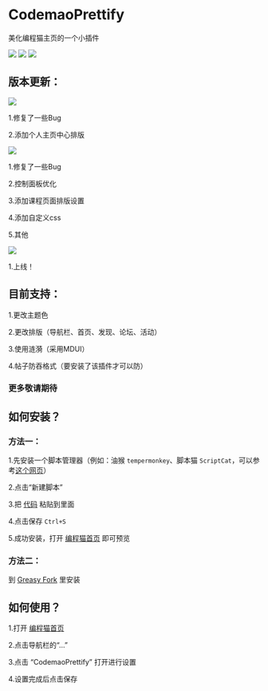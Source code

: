 # CodemaoPrettify
美化编程猫主页的一个小插件

<p>
 <img src=https://img.shields.io/badge/author-xiaohong2022-blue />
 <img src=https://img.shields.io/badge/version-v1.2.0-orange />
 <img src=https://img.shields.io/badge/licence-GPL3.0-green />
</p>

## 版本更新：

<img src=https://img.shields.io/badge/v1.2.0-2022/10/06-orange />

1.修复了一些Bug

2.添加个人主页中心排版

<img src=https://img.shields.io/badge/v1.1.0-2022/10/05-orange />

1.修复了一些Bug

2.控制面板优化

3.添加课程页面排版设置

4.添加自定义css

5.其他

<img src=https://img.shields.io/badge/v1.0.0-2022/10/04-orange />

1.上线！

## 目前支持：
1.更改主题色

2.更改排版（导航栏、首页、发现、论坛、活动）

3.使用涟漪（采用MDUI）

4.帖子防吞格式（要安装了该插件才可以防）

### 更多敬请期待

## 如何安装？

### 方法一：

1.先安装一个脚本管理器（例如：油猴 `tempermonkey`、脚本猫 `ScriptCat`，可以参考[这个网页](https://greasyfork.org/)）

2.点击“新建脚本”

3.把 [代码](https://github.com/xiaohong2022/CodemaoPrettify/blob/main/index.js) 粘贴到里面

4.点击保存 `Ctrl+S`

5.成功安装，打开 [编程猫首页](https://shequ.codemao.cn) 即可预览

### 方法二：

到 [Greasy Fork](https://greasyfork.org/zh-CN/scripts/452450-codemaoprettify) 里安装
 
## 如何使用？

1.打开 [编程猫首页](https://shequ.codemao.cn)

2.点击导航栏的“…”

3.点击 “CodemaoPrettify” 打开进行设置

4.设置完成后点击保存
